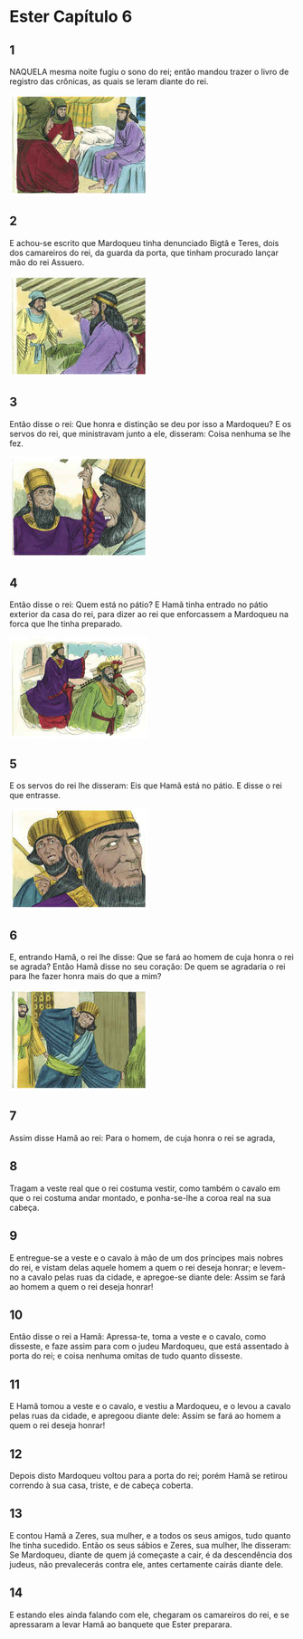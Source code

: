 # Ester Capítulo 6

## 1
NAQUELA mesma noite fugiu o sono do rei; então mandou trazer o livro de registro das crônicas, as quais se leram diante do rei.

![](../.img/Et/06/1-0.jpg)

## 2
E achou-se escrito que Mardoqueu tinha denunciado Bigtã e Teres, dois dos camareiros do rei, da guarda da porta, que tinham procurado lançar mão do rei Assuero.

![](../.img/Et/06/2-0.jpg)

## 3
Então disse o rei: Que honra e distinção se deu por isso a Mardoqueu? E os servos do rei, que ministravam junto a ele, disseram: Coisa nenhuma se lhe fez.

![](../.img/Et/06/3-0.jpg)

## 4
Então disse o rei: Quem está no pátio? E Hamã tinha entrado no pátio exterior da casa do rei, para dizer ao rei que enforcassem a Mardoqueu na forca que lhe tinha preparado.

![](../.img/Et/06/4-0.jpg)

## 5
E os servos do rei lhe disseram: Eis que Hamã está no pátio. E disse o rei que entrasse.

![](../.img/Et/06/5-0.jpg)

## 6
E, entrando Hamã, o rei lhe disse: Que se fará ao homem de cuja honra o rei se agrada? Então Hamã disse no seu coração: De quem se agradaria o rei para lhe fazer honra mais do que a mim?

![](../.img/Et/06/6-0.jpg)

## 7
Assim disse Hamã ao rei: Para o homem, de cuja honra o rei se agrada,

## 8
Tragam a veste real que o rei costuma vestir, como também o cavalo em que o rei costuma andar montado, e ponha-se-lhe a coroa real na sua cabeça.

## 9
E entregue-se a veste e o cavalo à mão de um dos príncipes mais nobres do rei, e vistam delas aquele homem a quem o rei deseja honrar; e levem-no a cavalo pelas ruas da cidade, e apregoe-se diante dele: Assim se fará ao homem a quem o rei deseja honrar!

## 10
Então disse o rei a Hamã: Apressa-te, toma a veste e o cavalo, como disseste, e faze assim para com o judeu Mardoqueu, que está assentado à porta do rei; e coisa nenhuma omitas de tudo quanto disseste.

## 11
E Hamã tomou a veste e o cavalo, e vestiu a Mardoqueu, e o levou a cavalo pelas ruas da cidade, e apregoou diante dele: Assim se fará ao homem a quem o rei deseja honrar!

## 12
Depois disto Mardoqueu voltou para a porta do rei; porém Hamã se retirou correndo à sua casa, triste, e de cabeça coberta.

## 13
E contou Hamã a Zeres, sua mulher, e a todos os seus amigos, tudo quanto lhe tinha sucedido. Então os seus sábios e Zeres, sua mulher, lhe disseram: Se Mardoqueu, diante de quem já começaste a cair, é da descendência dos judeus, não prevalecerás contra ele, antes certamente cairás diante dele.

## 14
E estando eles ainda falando com ele, chegaram os camareiros do rei, e se apressaram a levar Hamã ao banquete que Ester preparara.

